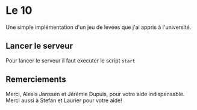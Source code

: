 # Le 10

Une simple implémentation d'un jeu de levées que j'ai appris à l'université.

## Lancer le serveur

Pour lancer le serveur il faut executer le script `start`

## Remerciements

Merci, Alexis Janssen et Jérémie Dupuis, pour votre aide indispensable.
Merci aussi à Stefan et Laurier pour votre aide!

